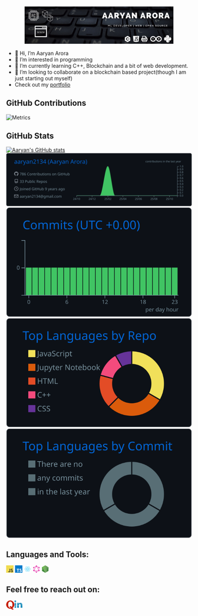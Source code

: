<p align="center"><a href="https://aaryan2134.me/"><img width="80%" src="images/Banner.png"/></a></p>
  
- 👋 Hi, I’m Aaryan Arora
- 👀 I’m interested in programming
- 🌱 I’m currently learning C++, Blockchain and a bit of web development.
- 💞️ I’m looking to collaborate on a blockchain based project(though I am just starting out myself)
- Check out my [portfolio](https://aaryan2134.me/)
  
## GitHub Contributions

![Metrics](https://metrics.lecoq.io/aaryan2134?template=classic&base.header=0&base.activity=0&base.community=0&base.repositories=0&base.metadata=0&isocalendar=1&notable=1&isocalendar.duration=half-year&notable.from=organization&notable.repositories=false&config.timezone=Asia%2FCalcutta)

## GitHub Stats
[![Aaryan's GitHub stats](https://github-readme-stats.vercel.app/api?username=aaryan2134&show_icons=true&theme=radical&include_all_commits=true)](https://github.com/anuraghazra/github-readme-stats)
[![](https://raw.githubusercontent.com/aaryan2134/aaryan2134/master/profile-summary-card-output/github_dark/0-profile-details.svg)](https://github.com/vn7n24fzkq/github-profile-summary-cards)
[![](https://raw.githubusercontent.com/aaryan2134/aaryan2134/master/profile-summary-card-output/github_dark/4-productive-time.svg)](https://github.com/vn7n24fzkq/github-profile-summary-cards)
[![](https://raw.githubusercontent.com/aaryan2134/aaryan2134/master/profile-summary-card-output/github_dark/1-repos-per-language.svg)](https://github.com/vn7n24fzkq/github-profile-summary-cards) 
[![](https://raw.githubusercontent.com/aaryan2134/aaryan2134/master/profile-summary-card-output/github_dark/2-most-commit-language.svg)](https://github.com/vn7n24fzkq/github-profile-summary-cards)

## Languages and Tools:  

<code><img height="20" src="https://raw.githubusercontent.com/github/explore/80688e429a7d4ef2fca1e82350fe8e3517d3494d/topics/javascript/javascript.png"></code>
<code><img height="20" src="https://raw.githubusercontent.com/github/explore/80688e429a7d4ef2fca1e82350fe8e3517d3494d/topics/typescript/typescript.png"></code>
<code><img height="20" src="https://raw.githubusercontent.com/github/explore/80688e429a7d4ef2fca1e82350fe8e3517d3494d/topics/react/react.png"></code>
<code><img height="20" src="https://raw.githubusercontent.com/github/explore/5c058a388828bb5fde0bcafd4bc867b5bb3f26f3/topics/graphql/graphql.png"></code>
<code><img height="20" src="https://raw.githubusercontent.com/github/explore/80688e429a7d4ef2fca1e82350fe8e3517d3494d/topics/nodejs/nodejs.png"></code> 


<!--START_SECTION:activity-->
<!--END_SECTION:activity-->


## Feel free to reach out on: 
[<img align="left" alt="Aaryan-Arora-3" width="22px" src="images/quora.png" />](https://www.quora.com/profile/Aaryan-Arora-3)

[<img align="left" alt="aaryan-arora-a956b8203 | LinkedIn" width="22px" src="images/linkedin.png" />](https://www.linkedin.com/in/aaryan-arora-a956b8203/)

<br />

<!---
aaryan2134/aaryan2134 is a ✨ special ✨ repository because its `README.md` (this file) appears on your GitHub profile.
You can click the Preview link to take a look at your changes.
--->
